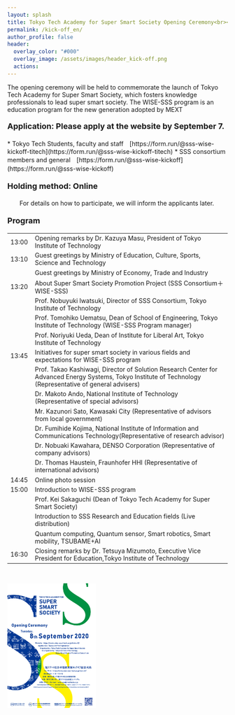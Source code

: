 ```yaml
---
layout: splash
title: Tokyo Tech Academy for Super Smart Society Opening Ceremony<br><font size='5'>Tuesday, 8th September 2020 at 13:00-</font>
permalink: /kick-off_en/
author_profile: false
header:
  overlay_color: "#000"
  overlay_image: /assets/images/header_kick-off.png
  actions:
---
```


The opening ceremony will be held to commemorate the launch of Tokyo Tech Academy for Super Smart Society, which fosters knowledge professionals to lead super smart society. The WISE-SSS program is an education program for the new generation adopted by MEXT

<h4><font size="4">Application: Please apply at the website by September 7.</font></h4>
* Tokyo Tech Students, faculty and staff　[https://form.run/@sss-wise-kickoff-titech](https://form.run/@sss-wise-kickoff-titech)
* SSS consortium members and general　[https://form.run/@sss-wise-kickoff](https://form.run/@sss-wise-kickoff)　

<h4><font size="4">Holding method: Online</font></h4>
　　For details on how to participate, we will inform the applicants later.　　

<h4><font size="4">Program</font></h4>
<table>
<tr><td>13:00</td><td>Opening remarks by Dr. Kazuya Masu, President of Tokyo Institute of Technology</td></tr>
<tr><td>13:10</td><td>Guest greetings by Ministry of Education, Culture, Sports, Science and Technology</td></tr>
<tr><td>　　　</td><td>Guest greetings by Ministry of Economy, Trade and Industry</td></tr>
<tr><td>13:20</td><td>About Super Smart Society Promotion Project (SSS Consortium＋WISE-SSS)</td></tr>
<tr><td>　　　</td><td>Prof. Nobuyuki Iwatsuki, Director of SSS Consortium, Tokyo Institute of Technology</td></tr>
<tr><td>　　　</td><td>Prof. Tomohiko Uematsu, Dean of School of Engineering, Tokyo Institute of Technology (WISE-SSS Program manager)</td></tr>
<tr><td>　　　</td><td>Prof. Noriyuki Ueda, Dean of Institute for Liberal Art, Tokyo Institute of Technology</td></tr>
<tr><td>13:45</td><td>Initiatives for super smart society in various fields and expectations for WISE-SSS program</td></tr>
<tr><td>　　　</td><td>Prof. Takao Kashiwagi, Director of Solution Research Center for Advanced Energy Systems, Tokyo Institute of Technology (Representative of general advisers)</td></tr>
<tr><td>　　　</td><td>Dr. Makoto Ando, National Institute of Technology (Representative of special advisors)</td></tr>
<tr><td>　　　</td><td>Mr. Kazunori Sato, Kawasaki City (Representative of advisors from local government)</td></tr>
<tr><td>　　　</td><td>Dr. Fumihide Kojima, National Institute of Information and Communications Technology(Representative of research advisor)</td></tr>
<tr><td>　　　</td><td>Dr. Nobuaki Kawahara, DENSO Corporation (Representative of company advisors)</td></tr>
<tr><td>　　　</td><td>Dr. Thomas Haustein, Fraunhofer HHI (Representative of international advisors) </td></tr>
<tr><td>14:45</td><td>Online photo session</td></tr>
<tr><td>15:00</td><td>Introduction to WISE-SSS program</td></tr>
<tr><td>　　　</td><td>Prof. Kei Sakaguchi (Dean of Tokyo Tech Academy for Super Smart Society)</td></tr>
<tr><td>　　　</td><td>Introduction to SSS Research and Education fields (Live distribution)</td></tr>
<tr><td>　　　</td><td>Quantum computing, Quantum sensor, Smart robotics, Smart mobility, TSUBAME+AI</td></tr>
<tr><td>16:30</td><td>Closing remarks by Dr. Tetsuya Mizumoto, Executive Vice President for Education,Tokyo Institute of Technology</td></tr>
</table>

<br>

<a href="/doc/kick-off_program.pdf"><img src="/assets/images/kick-off_program.png" width="40%" height="40%"/></a>
